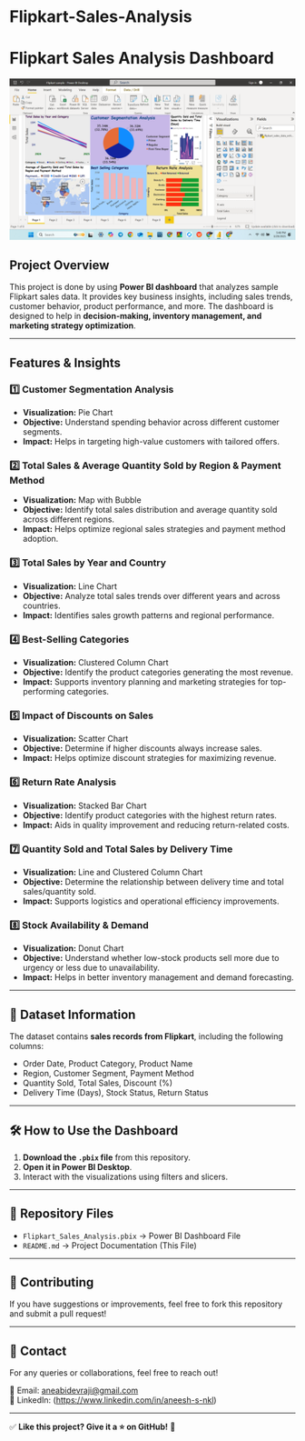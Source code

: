 # Flipkart-Sales-Analysis
# Flipkart Sales Analysis Dashboard
![Dashboard Preview](PowerBIDashboard.png)

## Project Overview
This project is done by using **Power BI dashboard** that analyzes sample Flipkart sales data. It provides key business insights, including sales trends, customer behavior, product performance, and more. The dashboard is designed to help in **decision-making, inventory management, and marketing strategy optimization**.

---

## Features & Insights

### **1️⃣ Customer Segmentation Analysis**
- **Visualization:** Pie Chart
- **Objective:** Understand spending behavior across different customer segments.
- **Impact:** Helps in targeting high-value customers with tailored offers.

### **2️⃣ Total Sales & Average Quantity Sold by Region & Payment Method**
- **Visualization:** Map with Bubble
- **Objective:** Identify total sales distribution and average quantity sold across different regions.
- **Impact:** Helps optimize regional sales strategies and payment method adoption.

### **3️⃣ Total Sales by Year and Country**
- **Visualization:** Line Chart
- **Objective:** Analyze total sales trends over different years and across countries.
- **Impact:** Identifies sales growth patterns and regional performance.

### **4️⃣ Best-Selling Categories**
- **Visualization:** Clustered Column Chart
- **Objective:** Identify the product categories generating the most revenue.
- **Impact:** Supports inventory planning and marketing strategies for top-performing categories.

### **5️⃣ Impact of Discounts on Sales**
- **Visualization:** Scatter Chart
- **Objective:** Determine if higher discounts always increase sales.
- **Impact:** Helps optimize discount strategies for maximizing revenue.

### **6️⃣ Return Rate Analysis**
- **Visualization:** Stacked Bar Chart
- **Objective:** Identify product categories with the highest return rates.
- **Impact:** Aids in quality improvement and reducing return-related costs.

### **7️⃣ Quantity Sold and Total Sales by Delivery Time**
- **Visualization:** Line and Clustered Column Chart
- **Objective:** Determine the relationship between delivery time and total sales/quantity sold.
- **Impact:** Supports logistics and operational efficiency improvements.

### **8️⃣ Stock Availability & Demand**
- **Visualization:** Donut Chart
- **Objective:** Understand whether low-stock products sell more due to urgency or less due to unavailability.
- **Impact:** Helps in better inventory management and demand forecasting.

---

## 📂 Dataset Information
The dataset contains **sales records from Flipkart**, including the following columns:
- Order Date, Product Category, Product Name
- Region, Customer Segment, Payment Method
- Quantity Sold, Total Sales, Discount (%)
- Delivery Time (Days), Stock Status, Return Status

---



## 🛠️ How to Use the Dashboard
1. **Download the `.pbix` file** from this repository.
2. **Open it in Power BI Desktop**.
3. Interact with the visualizations using filters and slicers.

---

## 🔗 Repository Files
- `Flipkart_Sales_Analysis.pbix` → Power BI Dashboard File
- `README.md` → Project Documentation (This File)

---

## 🤝 Contributing
If you have suggestions or improvements, feel free to fork this repository and submit a pull request!

---

## 📧 Contact
For any queries or collaborations, feel free to reach out!

📩 Email: aneabidevraji@gmail.com  
🔗 LinkedIn: (https://www.linkedin.com/in/aneesh-s-nkl)  

---

✅ **Like this project? Give it a ⭐ on GitHub!** 🎉
